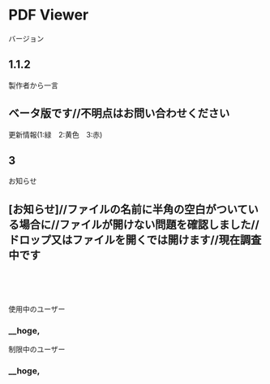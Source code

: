 # PDF Viewer

バージョン  
## 1.1.2

製作者から一言  
## ベータ版です//不明点はお問い合わせください

更新情報(1:緑　2:黄色　3:赤)  
## 3

お知らせ  
## [お知らせ]//ファイルの名前に半角の空白がついている場合に//ファイルが開けない問題を確認しました//ドロップ又はファイルを開くでは開けます//現在調査中です

<br><br><br>

使用中のユーザー  
### __hoge, 

制限中のユーザー
### __hoge, 
